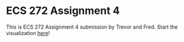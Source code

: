 # ECS 272 Assignment 4
This is ECS 272 Assignment 4 submission by Trevor and Fred.
Start the visualization [here](https://snsnlou.github.io/ECS-272-Assignment-4/)!
